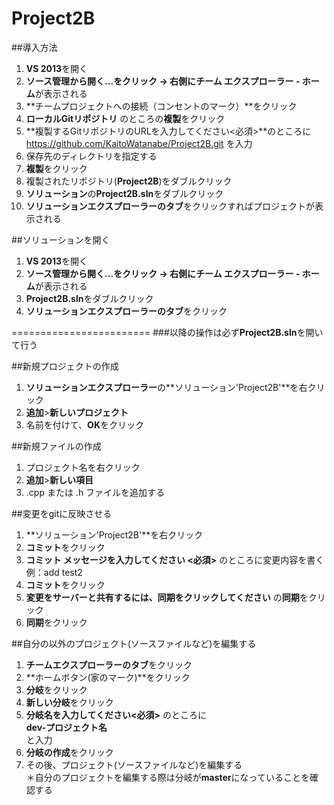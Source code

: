 Project2B
=========

##導入方法
1. **VS 2013**を開く
2. **ソース管理から開く...**をクリック → 右側に**チーム エクスプローラー - ホーム**が表示される
3. **チームプロジェクトへの接続（コンセントのマーク）**をクリック
4. **ローカルGitリポジトリ** のところの**複製**をクリック
5. **複製するGitリポジトリのURLを入力してください<必須>**のところに  
https://github.com/KaitoWatanabe/Project2B.git  を入力
6. 保存先のディレクトリを指定する
7. **複製**をクリック
8. 複製されたリポジトリ(**Project2B**)をダブルクリック
9. **ソリューション**の**Project2B.sln**をダブルクリック
10. **ソリューションエクスプローラーのタブ**をクリックすればプロジェクトが表示される

##ソリューションを開く
1. **VS 2013**を開く
2. **ソース管理から開く...**をクリック → 右側に**チーム エクスプローラー - ホーム**が表示される
3. **Project2B.sln**をダブルクリック
4. **ソリューションエクスプローラーのタブ**をクリック

========================
###以降の操作は必ず**Project2B.sln**を開いて行う

##新規プロジェクトの作成
1. **ソリューションエクスプローラー**の**ソリューション'Project2B'**を右クリック
2. **追加**>**新しいプロジェクト**
3. 名前を付けて、**OK**をクリック

##新規ファイルの作成
1. プロジェクト名を右クリック
2. **追加**>**新しい項目**
3. .cpp または .h ファイルを追加する

##変更をgitに反映させる
1. **ソリューション'Project2B'**を右クリック
2. **コミット**をクリック
3. **コミット メッセージを入力してください <必須>** のところに変更内容を書く  
例：add test2
4. **コミット**をクリック
5. **変更をサーバーと共有するには、同期をクリックしてください** の**同期**をクリック
6. **同期**をクリック

##自分の以外のプロジェクト(ソースファイルなど)を編集する
1. **チームエクスプローラーのタブ**をクリック
2. **ホームボタン(家のマーク)**をクリック
3. **分岐**をクリック
4. **新しい分岐**をクリック
5. **分岐名を入力してください<必須>** のところに  
**dev-プロジェクト名**  
と入力
6. **分岐の作成**をクリック
7. その後、プロジェクト(ソースファイルなど)を編集する  
＊自分のプロジェクトを編集する際は分岐が**master**になっていることを確認する
